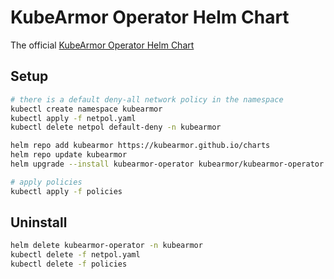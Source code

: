 # KubeArmor Operator Helm Chart
The official [KubeArmor Operator Helm Chart](https://github.com/kubearmor/KubeArmor/tree/main/deployments/helm/KubeArmorOperator)

## Setup
```bash
# there is a default deny-all network policy in the namespace
kubectl create namespace kubearmor
kubectl apply -f netpol.yaml
kubectl delete netpol default-deny -n kubearmor

helm repo add kubearmor https://kubearmor.github.io/charts
helm repo update kubearmor
helm upgrade --install kubearmor-operator kubearmor/kubearmor-operator --set autoDeploy=true -n kubearmor

# apply policies
kubectl apply -f policies
```

## Uninstall
```bash
helm delete kubearmor-operator -n kubearmor
kubectl delete -f netpol.yaml
kubectl delete -f policies
```
